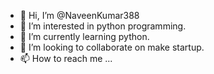 - 👋 Hi, I’m @NaveenKumar388
- 👀 I’m interested in python programming.
- 🌱 I’m currently learning python.
- 💞️ I’m looking to collaborate on make startup.
- 📫 How to reach me ...

<!---
NaveenKumar388/NaveenKumar388 is a ✨ special ✨ repository because its `README.md` (this file) appears on your GitHub profile.
You can click the Preview link to take a look at your changes.
--->

